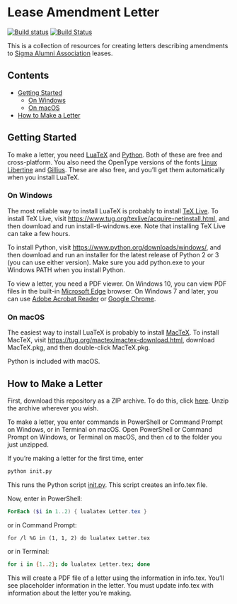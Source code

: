 # Lease Amendment Letter

[![Build status](https://ci.appveyor.com/api/projects/status/j7vu25s6t6pp7xod?svg=true)](https://ci.appveyor.com/project/lcamichigan/lease-amendment-letter)
[![Build Status](https://travis-ci.org/lcamichigan/lease-amendment-letter.svg?branch=master)](https://travis-ci.org/lcamichigan/lease-amendment-letter)

This is a collection of resources for creating letters describing amendments to
[Sigma Alumni Association](https://lcamichigan.com) leases.

## Contents

* [Getting Started](#getting-started)
  * [On Windows](#on-windows)
  * [On macOS](#on-macos)
* [How to Make a Letter](#how-to-make-a-letter)

## Getting Started

To make a letter, you need [LuaTeX](http://www.luatex.org) and
[Python](https://www.python.org). Both of these are free and cross-platform. You
also need the OpenType versions of the fonts
[Linux Libertine](http://libertine-fonts.org) and
[Gillius](http://arkandis.tuxfamily.org/adffonts.html). These are also free, and
you’ll get them automatically when you install LuaTeX.

### On Windows

The most reliable way to install LuaTeX is probably to install
[TeX Live](https://www.tug.org/texlive/). To install TeX Live, visit
https://www.tug.org/texlive/acquire-netinstall.html, and then download and run
install-tl-windows.exe. Note that installing TeX Live can take a few hours.

To install Python, visit https://www.python.org/downloads/windows/, and then
download and run an installer for the latest release of Python 2 or 3 (you can
use either version). Make sure you add python.exe to your Windows PATH when you
install Python.

To view a letter, you need a PDF viewer. On Windows 10, you can view PDF files
in the built-in
[Microsoft Edge](https://www.microsoft.com/en-us/windows/microsoft-edge)
browser. On Windows 7 and later, you can use
[Adobe Acrobat Reader](https://get.adobe.com/reader/) or
[Google Chrome](https://www.google.com/chrome/).

### On macOS

The easiest way to install LuaTeX is probably to install
[MacTeX](https://www.tug.org/mactex/). To install MacTeX, visit
https://tug.org/mactex/mactex-download.html, download MacTeX.pkg, and then
double-click MacTeX.pkg.

Python is included with macOS.

## How to Make a Letter

First, download this repository as a ZIP archive. To do this, click
[here](https://github.com/lcamichigan/lease-amendment-letter/archive/master.zip).
Unzip the archive wherever you wish.

To make a letter, you enter commands in PowerShell or Command Prompt on Windows,
or in Terminal on macOS. Open PowerShell or Command Prompt on Windows, or
Terminal on macOS, and then `cd` to the folder you just unzipped.

If you’re making a letter for the first time, enter

```sh
python init.py
```

This runs the Python script [init.py](init.py). This script creates an info.tex
file.

Now, enter in PowerShell:

```powershell
ForEach ($i in 1..2) { lualatex Letter.tex }
```

or in Command Prompt:

```batch
for /l %G in (1, 1, 2) do lualatex Letter.tex
```

or in Terminal:

```sh
for i in {1..2}; do lualatex Letter.tex; done
```

This will create a PDF file of a letter using the information in info.tex.
You’ll see placeholder information in the letter. You must update info.tex with
information about the letter you’re making.
